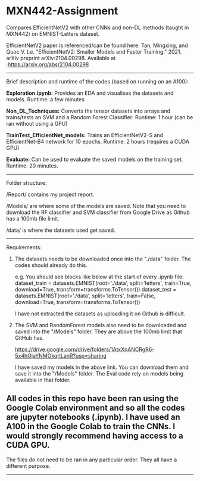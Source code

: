 # MXN442-Assignment
Compares EfficientNetV2 with other CNNs and non-DL methods (taught in MXN442) on EMNIST-Letters dataset. 

EfficientNetV2 paper is referenced/can be found here:
Tan, Mingxing, and Quoc V. Le. "EfficientNetV2: Smaller Models and Faster Training." 2021. arXiv preprint arXiv:2104.00298. 
Available at :https://arxiv.org/abs/2104.00298

-----

Brief description and runtime of the codes (based on running on an A100):

**Exploration.ipynb:** Provides an EDA and visualises the datasets and models. Runtime: a few minutes

**Non_DL_Techniques:** Converts the tensor datasets into arrays and trains/tests an SVM and a Random Forest Classifier: Runtime: 1 hour (can be ran without using a GPU)

**TrainTest_EfficientNet_models:** Trains an EfficientNetV2-S and EfficientNet-B4 network for 10 epochs. Runtime: 2 hours (requires a CUDA GPU)

**Evaluate:** Can be used to evaluate the saved models on the training set. Runtime: 20 minutes. 

-----
Folder structure: 

/Report/ contains my project report. 

/Models/ are where some of the models are saved. Note that you need to download the RF classifier and SVM classifier from Google Drive as Github has a 100mb file limit. 

/data/ is where the datasets used get saved. 

-----

Requirements: 

1. The datasets needs to be downloaded once into the "./data" folder. The codes should already do this. 

    e.g. You should see blocks like below at the start of every .ipynb file: 
    dataset_train = datasets.EMNIST(root='./data', split='letters', train=True, download=True, transform=transforms.ToTensor())
    dataset_test = datasets.EMNIST(root='./data', split='letters', train=False, download=True, transform=transforms.ToTensor())

    I have not extracted the datasets as uploading it on Github is difficult. 

2. The SVM and RandomForest models also need to be downloaded and saved into the "/Models" folder. They are above the 100mb limit that GitHub has. 

    https://drive.google.com/drive/folders/1AtxXnANCRgR6-5x4hOjaYNMOkqrlLanR?usp=sharing

    I have saved my models in the above link. You can download them and save it into the "/Models" folder. The Eval code rely on models being available in that folder. 

All codes in this repo have been ran using the Google Colab environment and so all the codes are jupyter notebooks (.ipynb). 
I have used an A100 in the Google Colab to train the CNNs. I would strongly recommend having access to a CUDA GPU. 
-----


The files do not need to be ran in any particular order. They all have a different purpose.

----------------------------


